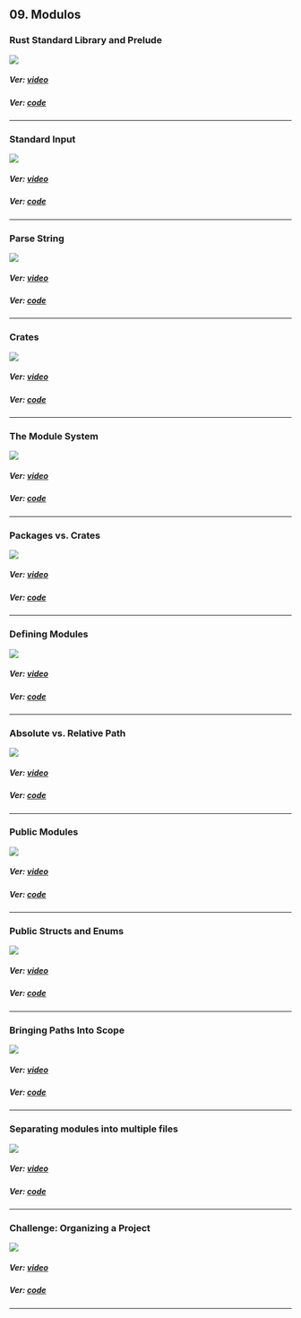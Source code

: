 ## 09. Modulos

### Rust Standard Library and Prelude

<p align="start">
<img  src="https://res.cloudinary.com/rustlatamgroup/image/upload/v1673279012/Rust%20Essential%20Training/01_lbf8ae.png">
</p>

##### Ver: [video](https://discord.com/channels/1057309286654554173/1057319580139266068/1058199725146386463)

##### Ver: [code](https://github.com/RustLatamGroup/Curso-de-Rust/tree/main/src/09.%20Modules/rust_standard_library_and_preludio)

<hr>

### Standard Input

<p align="start">
<img  src="https://res.cloudinary.com/rustlatamgroup/image/upload/v1673279012/Rust%20Essential%20Training/02_y7rhsl.png">
</p>

##### Ver: [video](https://discord.com/channels/1057309286654554173/1057319580139266068/1058199786026704978)

##### Ver: [code](https://github.com/RustLatamGroup/Curso-de-Rust/tree/main/src/09.%20Modules/standard_input)

<hr>

### Parse String

<p align="start">
<img  src="https://res.cloudinary.com/rustlatamgroup/image/upload/v1673279011/Rust%20Essential%20Training/03_kyrwnn.png">
</p>

##### Ver: [video](https://discord.com/channels/1057309286654554173/1057319580139266068/1058200473695420497)

##### Ver: [code](https://github.com/RustLatamGroup/Curso-de-Rust/tree/main/src/09.%20Modules/parse_string)

<hr>

### Crates

<p align="start">
<img  src="https://res.cloudinary.com/rustlatamgroup/image/upload/v1673279011/Rust%20Essential%20Training/04_gh9vwx.png">
</p>

##### Ver: [video](https://discord.com/channels/1057309286654554173/1057319580139266068/1058203055453114388)

##### Ver: [code](https://github.com/RustLatamGroup/Curso-de-Rust/tree/main/src/09.%20Modules/crates)

<hr>

### The Module System

<p align="start">
<img  src="https://res.cloudinary.com/rustlatamgroup/image/upload/v1673279011/Rust%20Essential%20Training/05_inxdn9.png">
</p>

##### Ver: [video](https://discord.com/channels/1057309286654554173/1057319580139266068/1058206149511479356)

##### Ver: [code](https://github.com/RustLatamGroup/Curso-de-Rust/tree/main/src/09.%20Modules/the_module_system)

<hr>

### Packages vs. Crates

<p align="start">
<img  src="https://res.cloudinary.com/rustlatamgroup/image/upload/v1673279011/Rust%20Essential%20Training/06_vg78tx.png">
</p>

##### Ver: [video](https://discord.com/channels/1057309286654554173/1057319580139266068/1058212610174095420)

##### Ver: [code](https://github.com/RustLatamGroup/Curso-de-Rust/tree/main/src/09.%20Modules/packages_vs_crates)

<hr>

### Defining Modules

<p align="start">
<img  src="https://res.cloudinary.com/rustlatamgroup/image/upload/v1673279012/Rust%20Essential%20Training/07_knidp3.png">
</p>

##### Ver: [video](https://discord.com/channels/1057309286654554173/1057319580139266068/1058215313377874020)

##### Ver: [code](https://github.com/RustLatamGroup/Curso-de-Rust/tree/main/src/09.%20Modules/definig_modules)

<hr>

### Absolute vs. Relative Path

<p align="start">
<img  src="https://res.cloudinary.com/rustlatamgroup/image/upload/v1673279012/Rust%20Essential%20Training/08_bgwr12.png">
</p>

##### Ver: [video](https://discord.com/channels/1057309286654554173/1057319580139266068/1058232598175940671)

##### Ver: [code](https://github.com/RustLatamGroup/Curso-de-Rust/tree/main/src/09.%20Modules/absolute_vs_relative_path)

<hr>

### Public Modules

<p align="start">
<img  src="https://res.cloudinary.com/rustlatamgroup/image/upload/v1673279012/Rust%20Essential%20Training/09_b0yqyq.png">
</p>

##### Ver: [video](https://discord.com/channels/1057309286654554173/1057319580139266068/1058234145404362792)

##### Ver: [code](https://github.com/RustLatamGroup/Curso-de-Rust/tree/main/src/09.%20Modules/public_modules)

<hr>

### Public Structs and Enums

<p align="start">
<img  src="https://res.cloudinary.com/rustlatamgroup/image/upload/v1673279012/Rust%20Essential%20Training/10_ed8dqs.png">
</p>

##### Ver: [video](https://discord.com/channels/1057309286654554173/1057319580139266068/1058246409595408476)

##### Ver: [code](https://github.com/RustLatamGroup/Curso-de-Rust/tree/main/src/09.%20Modules/public_structs_and_enums)

<hr>

### Bringing Paths Into Scope

<p align="start">
<img  src="https://res.cloudinary.com/rustlatamgroup/image/upload/v1673279012/Rust%20Essential%20Training/11_rz3tj1.png">
</p>

##### Ver: [video](https://discord.com/channels/1057309286654554173/1057319580139266068/1058246932910329916)

##### Ver: [code](https://github.com/RustLatamGroup/Curso-de-Rust/tree/main/src/09.%20Modules/bringing_paths_into_scope)

<hr>

### Separating modules into multiple files

<p align="start">
<img  src="https://res.cloudinary.com/rustlatamgroup/image/upload/v1673279013/Rust%20Essential%20Training/12_ffccnl.png">
</p>

##### Ver: [video](https://discord.com/channels/1057309286654554173/1057319580139266068/1058247325472006235)

##### Ver: [code](https://github.com/RustLatamGroup/Curso-de-Rust/tree/development/src/09.%20Modules/separating_modules_into_multiple_files)

<hr>

### Challenge: Organizing a Project

<p align="start">
<img  src="https://res.cloudinary.com/rustlatamgroup/image/upload/v1673279013/Rust%20Essential%20Training/13_onemzk.png">
</p>

##### Ver: [video](https://discord.com/channels/1057309286654554173/1057319580139266068/1058247423065071707)

##### Ver: [code](https://github.com/RustLatamGroup/Curso-de-Rust/tree/development/src/09.%20Modules/desafio_organizing_a_project)

<hr>
